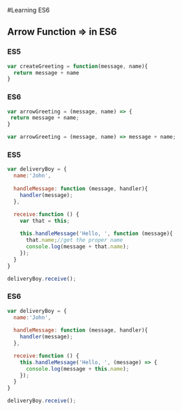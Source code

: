 #Learning ES6

## Arrow Function => in ES6
### ES5
```javascript
var createGreeting = function(message, name){
  return message + name
}
```

### ES6
```javascript
var arrowGreeting = (message, name) => {
 return message + name;
}
```

```javascript
var arrowGreeting = (message, name) => message + name;
```

### ES5
```javascript
var deliveryBoy = {
  name:'John',
  
  handleMessage: function (message, handler){
    handler(message);
  },

  receive:function () {
    var that = this;
    
    this.handleMessage('Hello, ', function (message){
      that.name;//get the proper name
      console.log(message + that.name);
    });
  }
}

deliveryBoy.receive();

```
### ES6

```javascript
var deliveryBoy = {
  name:'John',
  
  handleMessage: function (message, handler){
    handler(message);
  },

  receive:function () {
    this.handleMessage('Hello, ', (message) => {
      console.log(message + this.name);
    });
  }
}

deliveryBoy.receive();

```
